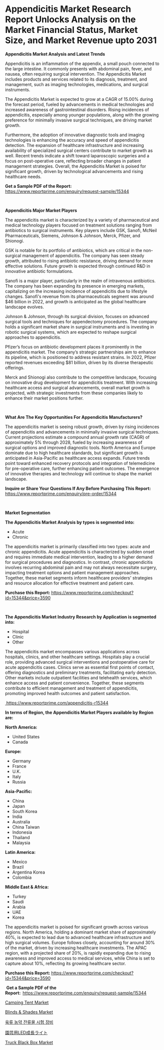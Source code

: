 <p><h1>Appendicitis Market Research Report Unlocks Analysis on the Market Financial Status, Market Size, and Market Revenue upto 2031</h1></p><p><strong>Appendicitis Market Analysis and Latest Trends</strong></p>
<p><p>Appendicitis is an inflammation of the appendix, a small pouch connected to the large intestine. It commonly presents with abdominal pain, fever, and nausea, often requiring surgical intervention. The Appendicitis Market includes products and services related to its diagnosis, treatment, and management, such as imaging technologies, medications, and surgical instruments.</p><p>The Appendicitis Market is expected to grow at a CAGR of 15.00% during the forecast period, fueled by advancements in medical technologies and increased awareness of gastrointestinal disorders. Rising incidences of appendicitis, especially among younger populations, along with the growing preference for minimally invasive surgical techniques, are driving market growth. </p><p>Furthermore, the adoption of innovative diagnostic tools and imaging technologies is enhancing the accuracy and speed of appendicitis detection. The expansion of healthcare infrastructure and increasing availability of specialized surgical centers contribute to market growth as well. Recent trends indicate a shift toward laparoscopic surgeries and a focus on post-operative care, reflecting broader changes in patient management strategies. Overall, the Appendicitis Market is poised for significant growth, driven by technological advancements and rising healthcare needs.</p></p>
<p><strong>Get a Sample PDF of the Report:&nbsp;</strong> <a href="https://www.reportprime.com/enquiry/request-sample/15344">https://www.reportprime.com/enquiry/request-sample/15344</a></p>
<p>&nbsp;</p>
<p><strong>Appendicitis Major Market Players</strong></p>
<p><p>The appendicitis market is characterized by a variety of pharmaceutical and medical technology players focused on treatment solutions ranging from antibiotics to surgical instruments. Key players include GSK, Sanofi, McNeil Pharmaceuticals, Siemens, Johnson & Johnson, Merck, Pfizer, and Shionogi. </p><p>GSK is notable for its portfolio of antibiotics, which are critical in the non-surgical management of appendicitis. The company has seen steady growth, attributed to rising antibiotic resistance, driving demand for more effective solutions. Future growth is expected through continued R&D in innovative antibiotic formulations.</p><p>Sanofi is a major player, particularly in the realm of intravenous antibiotics. The company has been expanding its presence in emerging markets, capitalizing on the increasing incidence of appendicitis due to lifestyle changes. Sanofi's revenue from its pharmaceuticals segment was around $46 billion in 2022, and growth is anticipated as the global healthcare landscape evolves.</p><p>Johnson & Johnson, through its surgical division, focuses on advanced surgical tools and techniques for appendectomy procedures. The company holds a significant market share in surgical instruments and is investing in robotic surgical systems, which are expected to reshape surgical approaches to appendicitis.</p><p>Pfizer’s focus on antibiotic development places it prominently in the appendicitis market. The company’s strategic partnerships aim to enhance its pipeline, which is positioned to address resistant strains. In 2022, Pfizer reported revenues exceeding $81 billion, driven by its diverse therapeutic offerings.</p><p>Merck and Shionogi also contribute to the competitive landscape, focusing on innovative drug development for appendicitis treatment. With increasing healthcare access and surgical advancements, overall market growth is projected, with strategic investments from these companies likely to enhance their market positions further.</p></p>
<p>&nbsp;</p>
<p><strong>What Are The Key Opportunities For Appendicitis Manufacturers?</strong></p>
<p><p>The appendicitis market is seeing robust growth, driven by rising incidences of appendicitis and advancements in minimally invasive surgical techniques. Current projections estimate a compound annual growth rate (CAGR) of approximately 5% through 2028, fueled by increasing awareness of surgical options and improved diagnostic tools. North America and Europe dominate due to high healthcare standards, but significant growth is anticipated in Asia-Pacific as healthcare access expands. Future trends point toward enhanced recovery protocols and integration of telemedicine for pre-operative care, further enhancing patient outcomes. The emergence of innovative therapies and technology will continue to shape the market landscape.</p></p>
<p><strong>Inquire or Share Your Questions If Any Before Purchasing This Report:</strong> <a href="https://www.reportprime.com/enquiry/pre-order/15344">https://www.reportprime.com/enquiry/pre-order/15344</a></p>
<p>&nbsp;</p>
<p><strong>Market Segmentation</strong></p>
<p><strong>The Appendicitis Market Analysis by types is segmented into:</strong></p>
<p><ul><li>Acute</li><li>Chronic</li></ul></p>
<p><p>The appendicitis market is primarily classified into two types: acute and chronic appendicitis. Acute appendicitis is characterized by sudden onset and requires immediate medical intervention, leading to a higher demand for surgical procedures and diagnostics. In contrast, chronic appendicitis involves recurring abdominal pain and may not always necessitate surgery, impacting treatment options and patient management approaches. Together, these market segments inform healthcare providers' strategies and resource allocation for effective treatment and patient care.</p></p>
<p><strong>Purchase this Report:&nbsp;</strong><a href="https://www.reportprime.com/checkout?id=15344&price=3590">https://www.reportprime.com/checkout?id=15344&price=3590</a></p>
<p>&nbsp;</p>
<p><strong>The Appendicitis Market Industry Research by Application is segmented into:</strong></p>
<p><ul><li>Hospital</li><li>Clinic</li><li>Other</li></ul></p>
<p><p>The appendicitis market encompasses various applications across hospitals, clinics, and other healthcare settings. Hospitals play a crucial role, providing advanced surgical interventions and postoperative care for acute appendicitis cases. Clinics serve as essential first points of contact, offering diagnostics and preliminary treatments, facilitating early detection. Other markets include outpatient facilities and telehealth services, which enhance access and patient convenience. Together, these segments contribute to efficient management and treatment of appendicitis, promoting improved health outcomes and patient satisfaction.</p></p>
<p><a href="https://www.reportprime.com/appendicitis-r15344">&nbsp;https://www.reportprime.com/appendicitis-r15344</a></p>
<p><strong>In terms of Region, the Appendicitis Market Players available by Region are:</strong></p>
<p>
    <p> <strong> North America: </strong>
        <ul>
            <li>United States</li>
            <li>Canada</li>
        </ul>
        </p> 
    <p> <strong> Europe: </strong>
        <ul>
            <li>Germany</li>
            <li>France</li>
            <li>U.K.</li>
            <li>Italy</li>
            <li>Russia</li>
        </ul>
        </p> 
    <p> <strong> Asia-Pacific: </strong>
        <ul>
            <li>China</li>
            <li>Japan</li>
            <li>South Korea</li>
            <li>India</li>
            <li>Australia</li>
            <li>China Taiwan</li>
            <li>Indonesia</li>
            <li>Thailand</li>
            <li>Malaysia</li>
        </ul>
        </p> 
    <p> <strong> Latin America: </strong>
        <ul>
            <li>Mexico</li>
            <li>Brazil</li>
            <li>Argentina Korea</li>
            <li>Colombia</li>
        </ul>
        </p> 
    <p> <strong> Middle East & Africa: </strong>
        <ul>
            <li>Turkey</li>
            <li>Saudi</li>
            <li>Arabia</li>
            <li>UAE</li>
            <li>Korea</li>
        </ul>
    </p>
    </p>
<p><p>The appendicitis market is poised for significant growth across various regions. North America, holding a dominant market share of approximately 40%, is expected to lead due to advanced healthcare infrastructure and high surgical volumes. Europe follows closely, accounting for around 30% of the market, driven by increasing healthcare investments. The APAC region, with a projected share of 20%, is rapidly expanding due to rising awareness and improved access to medical services, while China is set to capture about 10%, reflecting its growing healthcare sector.</p></p>
<p><strong>Purchase this Report: </strong><a href="https://www.reportprime.com/checkout?id=15344&price=3590">https://www.reportprime.com/checkout?id=15344&price=3590</a></p>
<p>&nbsp;<strong>Get a Sample PDF of the Report:&nbsp;&nbsp;</strong><a href="https://www.reportprime.com/enquiry/request-sample/15344">https://www.reportprime.com/enquiry/request-sample/15344</a></p>
<p><strong></strong></p>
<p><p><a href="https://www.linkedin.com/pulse/emerging-market-trends-regional-analysis-camping-tent-forecasted-ilimf?trackingId=atSPyBDcQ82%2BLm7VUx5%2Bzg%3D%3D">Camping Tent Market</a></p><p><a href="https://medium.com/@jayrussel94/blinds-shades-market-a-global-and-regional-analysis-focus-on-end-user-product-and-region-138b63530a54">Blinds & Shades Market</a></p><p><a href="https://medium.com/@dazmoore2010_16676/%EC%84%B8%EA%B3%84-meat-pesticide-residue-testing-equipment-market-%EC%9D%80-2024%EC%97%90%EC%84%9C-2031%EB%A1%9C-%EC%97%B0%ED%8F%89%EA%B7%A0-%EC%A6%9D%EA%B0%80%EC%9C%A8%EC%9D%84-%EB%B3%B4%EC%9D%BC-%EA%B2%83%EC%9C%BC%EB%A1%9C-%EC%98%88%EC%83%81%EB%90%A9%EB%8B%88%EB%8B%A4-c48d14be271a">육류 농약 잔류물 시험 장비</a></p><p><a href="https://medium.com/@shade463/horticulture-led-growth-light-market-%E3%81%AE%E3%82%B0%E3%83%AD%E3%83%BC%E3%83%90%E3%83%AB%E5%B8%82%E5%A0%B4%E6%A6%82%E8%A6%81%E3%81%AF-%E4%B8%96%E7%95%8C%E3%81%8A%E3%82%88%E3%81%B3%E4%B8%BB%E8%A6%81%E5%B8%82%E5%A0%B4%E3%81%AB%E3%81%8A%E3%81%91%E3%82%8B%E6%A5%AD%E7%95%8C%E3%81%AB%E5%BD%B1%E9%9F%BF%E3%82%92%E4%B8%8E%E3%81%88%E3%82%8B%E4%B8%BB%E8%A6%81%E3%81%AA%E3%83%88%E3%83%AC%E3%83%B3%E3%83%89%E3%81%AB%E3%81%A4%E3%81%84%E3%81%A6-%E7%8B%AC%E8%87%AA%E3%81%AE%E8%A6%96%E7%82%B9%E3%82%92%E6%8F%90%E4%BE%9B%E3%81%97%E3%81%BE%E3%81%99-01c9be1a526e">園芸用LED成長ライト</a></p><p><a href="https://issuu.com/reportprime-2/docs/truck-black-box-market-size-2030.pp_c21e424bef395f">Truck Black Box Market</a></p></p>
